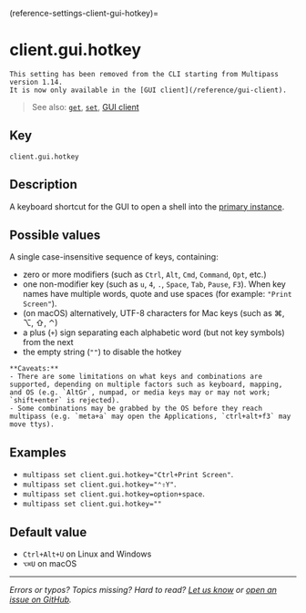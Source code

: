 (reference-settings-client-gui-hotkey)=
# client.gui.hotkey

```{caution}
This setting has been removed from the CLI starting from Multipass version 1.14. 
It is now only available in the [GUI client](/reference/gui-client).
```

> See also: [`get`](/reference/command-line-interface/get), [`set`](/reference/command-line-interface/set), [GUI client](/reference/gui-client)

## Key

`client.gui.hotkey`

## Description

A keyboard shortcut for the GUI to open a shell into the [primary instance](/t/28469#primary-instance).

## Possible values

A single case-insensitive sequence of keys, containing:

  * zero or more modifiers (such as `Ctrl`, `Alt`, `Cmd`, `Command`, `Opt`, etc.)
  * one non-modifier key (such as `u`, `4`, `.`, `Space`, `Tab`, `Pause`, `F3`). When key names have multiple words, quote and use spaces (for example: `"Print Screen"`).
  * (on macOS) alternatively, UTF-8 characters for Mac keys (such as ⌘, ⌥, ⇧, ⌃)
  * a plus (`+`) sign separating each alphabetic word (but not key symbols) from the next
  * the empty string (`""`) to disable the hotkey

```{caution}
**Caveats:**
- There are some limitations on what keys and combinations are supported, depending on multiple factors such as keyboard, mapping, and OS (e.g. `AltGr`, numpad, or media keys may or may not work; `shift+enter` is rejected).
- Some combinations may be grabbed by the OS before they reach multipass (e.g. `meta+a` may open the Applications, `ctrl+alt+f3` may move ttys).
```

## Examples

  * `multipass set client.gui.hotkey="Ctrl+Print Screen"`.
  * `multipass set client.gui.hotkey="⌃⇧Y"`.
  * `multipass set client.gui.hotkey=option+space`.
  * `multipass set client.gui.hotkey=""`

## Default value

*  `Ctrl+Alt+U` on Linux and Windows
* `⌥⌘U` on macOS

---

*Errors or typos? Topics missing? Hard to read? <a href="https://docs.google.com/forms/d/e/1FAIpQLSd0XZDU9sbOCiljceh3rO_rkp6vazy2ZsIWgx4gsvl_Sec4Ig/viewform?usp=pp_url&entry.317501128=https://multipass.run/docs/gui-hotkey" target="_blank">Let us know</a> or <a href="https://github.com/canonical/multipass/issues/new/choose" target="_blank">open an issue on GitHub</a>.*


